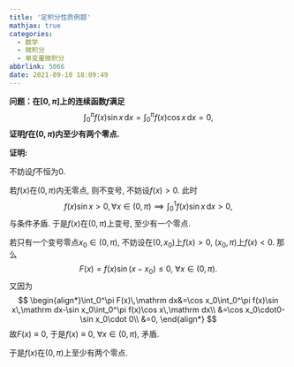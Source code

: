 ```yaml
---
title: '定积分性质例题'
mathjax: true
categories:
  - 数学
  - 微积分
  - 单变量微积分
abbrlink: 5066
date: 2021-09-10 18:09:49
---
```


**问题：在$[0,\pi]$上的连续函数$f$满足**
$$
\int_0^\pi f(x)\sin x\,\mathrm dx=\int_0^\pi f(x)\cos x\,\mathrm dx=0,
$$
**证明$f$在$(0,\pi)$内至少有两个零点.**

<!--more-->

**证明:**

不妨设$f$不恒为0. 

若$f(x)$在$(0,\pi)$内无零点, 则不变号, 不妨设$f(x)>0$. 此时$$f(x)\sin x>0,\forall x\in(0,\pi)\implies\int_0^1f(x)\sin x\,\mathrm dx>0,$$ 与条件矛盾. 于是$f(x)$在$(0,\pi)$上变号, 至少有一个零点.

若只有一个变号零点$x_0\in(0,\pi)$, 不妨设在$(0,x_0)$上$f(x)>0$, $(x_0,\pi)$上$f(x)<0$. 那么
$$
F(x)=f(x)\sin(x-x_0)\leq0,~\forall x\in(0,\pi).
$$
又因为
$$
\begin{align*}\int_0^\pi F(x)\,\mathrm dx&=\cos x_0\int_0^\pi f(x)\sin x\,\mathrm dx-\sin x_0\int_0^\pi f(x)\cos x\,\mathrm dx\\
&=\cos x_0\cdot0-\sin x_0\cdot 0\\
&=0,
\end{align*}
$$
故$F(x)\equiv0$, 于是$f(x)\equiv0,~\forall x\in(0,\pi)$, 矛盾.

于是$f(x)$在$(0,\pi)$上至少有两个零点.
